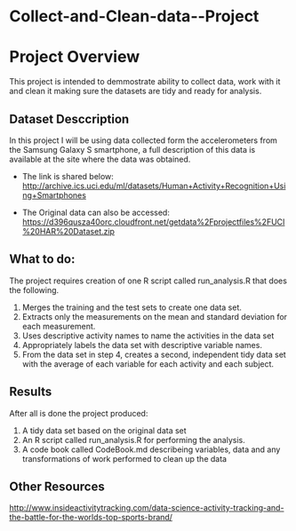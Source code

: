 
# Collect-and-Clean-data--Project
# Project Overview
This project is intended to demmostrate ability to collect data, work with it and clean it making sure the datasets are tidy and ready for analysis.


## Dataset Desccription
In this project I will be using data collected form the accelerometers from the Samsung Galaxy S smartphone, a full description of this data is available at the site where the data was obtained. 
* The link is shared below:
http://archive.ics.uci.edu/ml/datasets/Human+Activity+Recognition+Using+Smartphones 

* The Original data can also be accessed:
https://d396qusza40orc.cloudfront.net/getdata%2Fprojectfiles%2FUCI%20HAR%20Dataset.zip 


## What to do:
The project requires creation of one R script called run_analysis.R that does the following. 
1. Merges the training and the test sets to create one data set.
2. Extracts only the measurements on the mean and standard deviation for each measurement. 
3. Uses descriptive activity names to name the activities in the data set
4. Appropriately labels the data set with descriptive variable names. 
5. From the data set in step 4, creates a second, independent tidy data set with the average of each variable for each activity and each subject.

## Results
After all is done the project produced:
1. A tidy data set based on the original data set
2. An R script called run_analysis.R for performing the analysis.
3. A code book called CodeBook.md describeing variables, data and any transformations of work performed to clean up the data

## Other Resources
http://www.insideactivitytracking.com/data-science-activity-tracking-and-the-battle-for-the-worlds-top-sports-brand/
